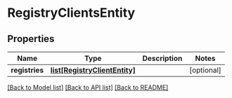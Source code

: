 # RegistryClientsEntity

## Properties
Name | Type | Description | Notes
------------ | ------------- | ------------- | -------------
**registries** | [**list[RegistryClientEntity]**](RegistryClientEntity.md) |  | [optional] 

[[Back to Model list]](../nifiDocs.md#documentation-for-models) [[Back to API list]](../nifiDocs.md#documentation-for-api-endpoints) [[Back to README]](../nifiDocs.md)


